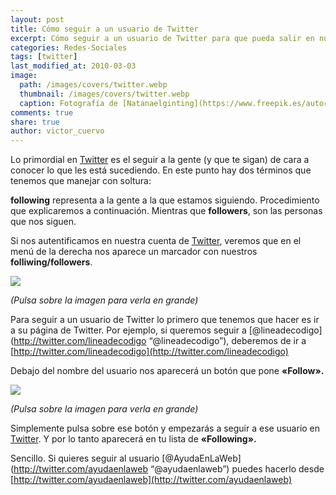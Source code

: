 ```yaml
---
layout: post
title: Cómo seguir a un usuario de Twitter
excerpt: Cómo seguir a un usuario de Twitter para que pueda salir en nuestro timeline sus actualizaciones.
categories: Redes-Sociales
tags: [twitter]
last_modified_at: 2010-03-03
image:
  path: /images/covers/twitter.webp
  thumbnail: /images/covers/twitter.webp
  caption: Fotografía de [Natanaelginting](https://www.freepik.es/autor/natanaelginting)
comments: true
share: true
author: victor_cuervo
---
```


Lo primordial en [Twitter](https://www.ayudaenlaweb.com/microblogging/que-es-twitter/) es el seguir a la gente (y que te sigan) de cara a conocer lo que les está sucediendo. En este punto hay dos términos que tenemos que manejar con soltura:


**following** representa a la gente a la que estamos siguiendo. Procedimiento que explicaremos a continuación. Mientras que **followers**, son las personas que nos siguen.


Si nos autentificamos en nuestra cuenta de [Twitter](https://www.ayudaenlaweb.com/microblogging/que-es-twitter/), veremos que en el menú de la derecha nos aparece un marcador con nuestros **folliwing/followers**.


![](https://www.ayudaenlaweb.com/wp-content/uploads/2010/03/twitter_principal.png)


_(Pulsa sobre la imagen para verla en grande)_


Para seguir a un usuario de Twitter lo primero que tenemos que hacer es ir a su página de Twitter. Por ejemplo, si queremos seguir a [@lineadecodigo](http://twitter.com/lineadecodigo “@lineadecodigo”), deberemos de ir a [http://twitter.com/lineadecodigo](http://twitter.com/lineadecodigo)


Debajo del nombre del usuario nos aparecerá un botón que pone **«Follow».**


![](https://www.ayudaenlaweb.com/wp-content/uploads/2010/03/twitter_following.png)


_(Pulsa sobre la imagen para verla en grande)_


Simplemente pulsa sobre ese botón y empezarás a seguir a ese usuario en [Twitter](https://www.ayudaenlaweb.com/microblogging/que-es-twitter/). Y por lo tanto aparecerá en tu lista de **«Following».**


Sencillo. Si quieres seguir al usuario [@AyudaEnLaWeb](http://twitter.com/ayudaenlaweb “@ayudaenlaweb”) puedes hacerlo desde [http://twitter.com/ayudaenlaweb](http://twitter.com/ayudaenlaweb)

